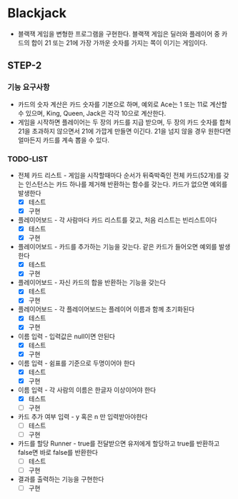 # Blackjack

- 블랙잭 게임을 변형한 프로그램을 구현한다. 블랙잭 게임은 딜러와 플레이어 중 카드의 합이 21 또는 21에 가장 가까운 숫자를 가지는 쪽이 이기는 게임이다.

## STEP-2

### 기능 요구사항
- 카드의 숫자 계산은 카드 숫자를 기본으로 하며, 예외로 Ace는 1 또는 11로 계산할 수 있으며, King, Queen, Jack은 각각 10으로 계산한다.
- 게임을 시작하면 플레이어는 두 장의 카드를 지급 받으며, 두 장의 카드 숫자를 합쳐 21을 초과하지 않으면서 21에 가깝게 만들면 이긴다. 21을 넘지 않을 경우 원한다면 얼마든지 카드를 계속 뽑을 수 있다.

### TODO-LIST
- 전체 카드 리스트 - 게임을 시작할때마다 순서가 뒤죽박죽인 전체 카드(52개)를 갖는 인스턴스는 카드 하나를 제거해 반환하는 함수를 갖는다. 카드가 없으면 예외를 발생한다
    - [x] 테스트
    - [x] 구현
- 플레이어보드 - 각 사람마다 카드 리스트를 갖고, 처음 리스트는 빈리스트이다
    - [x] 테스트
    - [x] 구현
- 플레이어보드 - 카드를 추가하는 기능을 갖는다. 같은 카드가 들어오면 예외를 발생한다
    - [x] 테스트
    - [x] 구현
- 플레이어보드 - 자신 카드의 합을 반환하는 기능을 갖는다
    - [x] 테스트
    - [x] 구현
- 플레이어보드 - 각 플레이어보드는 플레이어 이름과 함께 초기화된다
    - [x] 테스트
    - [x] 구현
- 이름 입력 - 입력값은 null이면 안된다
    - [x] 테스트
    - [x] 구현
- 이름 입력 - 쉼표를 기준으로 두명이어야 한다
    - [x] 테스트
    - [x] 구현
- 이름 입력 - 각 사람의 이름은 한글자 이상이어야 한다
    - [x] 테스트
    - [ ] 구현
- 카드 추가 여부 입력 - y 혹은 n 만 입력받아야한다
    - [ ] 테스트
    - [ ] 구현
- 카드를 할당 Runner - true를 전달받으면 유저에게 할당하고 true를 반환하고 false면 바로 false를 반환한다
    - [ ] 테스트
    - [ ] 구현
- 결과를 출력하는 기능을 구현한다
    - [ ] 구현 
